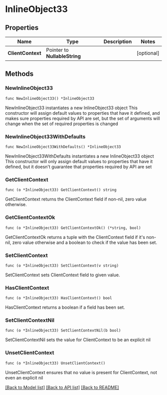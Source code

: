 # InlineObject33

## Properties

Name | Type | Description | Notes
------------ | ------------- | ------------- | -------------
**ClientContext** | Pointer to **NullableString** |  | [optional] 

## Methods

### NewInlineObject33

`func NewInlineObject33() *InlineObject33`

NewInlineObject33 instantiates a new InlineObject33 object
This constructor will assign default values to properties that have it defined,
and makes sure properties required by API are set, but the set of arguments
will change when the set of required properties is changed

### NewInlineObject33WithDefaults

`func NewInlineObject33WithDefaults() *InlineObject33`

NewInlineObject33WithDefaults instantiates a new InlineObject33 object
This constructor will only assign default values to properties that have it defined,
but it doesn't guarantee that properties required by API are set

### GetClientContext

`func (o *InlineObject33) GetClientContext() string`

GetClientContext returns the ClientContext field if non-nil, zero value otherwise.

### GetClientContextOk

`func (o *InlineObject33) GetClientContextOk() (*string, bool)`

GetClientContextOk returns a tuple with the ClientContext field if it's non-nil, zero value otherwise
and a boolean to check if the value has been set.

### SetClientContext

`func (o *InlineObject33) SetClientContext(v string)`

SetClientContext sets ClientContext field to given value.

### HasClientContext

`func (o *InlineObject33) HasClientContext() bool`

HasClientContext returns a boolean if a field has been set.

### SetClientContextNil

`func (o *InlineObject33) SetClientContextNil(b bool)`

 SetClientContextNil sets the value for ClientContext to be an explicit nil

### UnsetClientContext
`func (o *InlineObject33) UnsetClientContext()`

UnsetClientContext ensures that no value is present for ClientContext, not even an explicit nil

[[Back to Model list]](../README.md#documentation-for-models) [[Back to API list]](../README.md#documentation-for-api-endpoints) [[Back to README]](../README.md)



